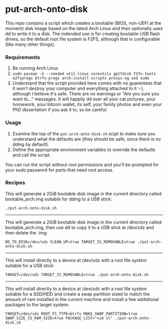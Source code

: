 # put-arch-onto-disk

This repo contains a script which creates a bootable (BIOS, non-UEFI at the moment) disk image based on the latest Arch Linux and then optionally uses dd to write it to a disk. The indended use is for creating bootable USB flash drives, so the default root file system is F2FS, although that is configurable (like many other things).

### Requirements
1. Be running Arch Linux
1. `sudo pacman -S --needed util-linux coreutils gptfdisk f2fs-tools e2fsprogs btrfs-progs arch-install-scripts procps-ng sed sudo`
1. Understand that the script provided here comes with no guarentees that it won't destroy your computer and everything attached to it :-), although I believe it's safe. There are no warnings or "Are you sure you want to..." messages. It will happily dd over all your cat pictures, your homework, your bitcoin wallet, its self, your family photos and even your PhD dissertation if you ask it to, so be careful.

### Usage

1. Examine the top of the `put-arch-onto-disk.sh` scipt to make sure you understand what the defaults are (they should be safe, since there is no dding by default).
1. Define the appropriate environment variables to override the defaults and call the script.

You can run the script without root permissions and you'll be prompted for your sudo password for parts that need root access.
### Recipes

This will generate a 2GiB bootable disk image in the current directory called bootable_arch.img suitable for dding to a USB stick:
```
./put-arch-onto-disk.sh
```
---
This will generate a 2GiB bootable disk image in the current directory called bootable_arch.img, then use dd to copy it to a USB stick at /dev/sdz and then delete the .img:
```
DD_TO_DISK=/dev/sdz CLEAN_UP=true TARGET_IS_REMOVABLE=true ./put-arch-onto-disk.sh
```
---
This will install directly to a device at /dev/sdz with a root file system suitable for a USB stick:
```
TARGET=/dev/sdz TARGET_IS_REMOVABLE=true ./put-arch-onto-disk.sh
```
---
This will install directly to a device at /dev/sdz with a root file system suitable for a SSD/HDD and create a swap partition sized to match the amount of ram installed in the current machine and install a few addidional packages to the target system:
```
TARGET=/dev/sdz ROOT_FS_TYPE=btrfs MAKE_SWAP_PARTITION=true SWAP_SIZE_IS_RAM_SIZE=true PACKAGE_LIST="vim sl" ./put-arch-onto-disk.sh
```
